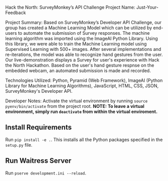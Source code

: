 Hack the North: SurveyMonkey’s API Challenge
Project Name: Just-Your-Feedback

Project Summary:
Based on SurveyMonkey’s Developer API Challenge, our group has created a Machine Learning Model which can be utilized by end-users to automate the submission of Survey responses. The machine learning algorithm was imported using the ImageAI Python Library. Using this library, we were able to train the Machine Learning model using Supervised Learning with 500+ images. After several implementations and re-iterations, the model was able to recognize hand gestures from the user. Our live-demonstration displays a Survey for user's experience with Hack the North Hackathon. Based on the user's hand gesture respnse on the embedded webcam, an automated submission is made and recorded. 

Technologies Utilized:
Python, Pyramid (Web Framework), ImageAI (Python Library for Machine Learning Algorithms), JavaScript, HTML, CSS, JSON, SurveyMonkey's Developer API.

Developer Notes:
Activate the virtual environment by running `source pyenv/bin/activate` from the project root.
**NOTE: To leave a virtual environment, simply run `deactivate` from within the virtual enviroment.**

## Install Requirements
Run `pip install -e .`. This installs all the Python packages specified in the `setup.py` file.

## Run Waitress Server
Run `pserve development.ini --reload`. 
